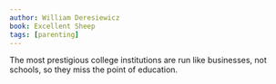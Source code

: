 ```yaml
---
author: William Deresiewicz
book: Excellent Sheep
tags: [parenting]
---
```

The most prestigious college institutions are run like businesses, not schools, so they miss the point of education.
